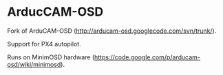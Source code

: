 ArducCAM-OSD
============

Fork of ArduCAM-OSD (http://arducam-osd.googlecode.com/svn/trunk/).

Support for PX4 autopilot.

Runs on MinimOSD hardware (https://code.google.com/p/arducam-osd/wiki/minimosd).
